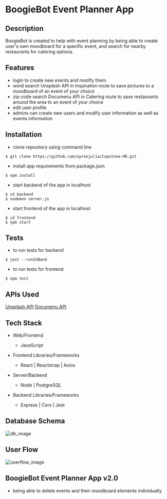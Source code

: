 # BoogieBot Event Planner App

<!-- ![homepage_gif](./static/homepage.gif)
![jobseeeker_gif](./static/jobseeker.gif)
![recruiter_gif](./static/recruiter.gif) -->

## Description

BoogieBot is created to help with event planning by being able to create user's own moodboard for a specific event, and search for nearby restaurants for catering options.

## Features

- login to create new events and modify them
- word search Unsplash API in Inspiration route to save pictures to a moodboard of an event of your choice
- zip code search Documenu API in Catering route to save restaurants around the area to an event of your choice
- edit user profile
- admins can create new users and modify user information as well as events information

## Installation

- clone repository using command line
  
```
$ git clone https://github.com/ayresjulia/Capstone-HR.git
```

- install app requirements from package.json

```
$ npm install
```

- start backend of the app in localhost

```
$ cd backend
$ nodemon server.js
```

- start frontend of the app in localhost

```
$ cd frontend
$ npm start
```

## Tests

- to run tests for backend
  
```
$ jest --runInBand
```

- to run tests for frontend
  
```
$ npm test
```

## APIs Used

[Unsplash API](https://api.unsplash.com)
[Documenu API](https://api.documenu.com)

## Tech Stack

- Web/Frontend
  - JavaScript
  
- Frontend Libraries/Frameworks
  - React | Reactstrap | Axios
  
- Server/Backend
  - Node | PostgreSQL

- Backend Libraries/Frameworks
  - Express | Cors | Jest

## Database Schema

![db_image](./helpers/db.png)

## User Flow

![userflow_image](./helpers/userflow.png)

## BoogieBot Event Planner App v2.0

- being able to delete events and their moodboard elements individually